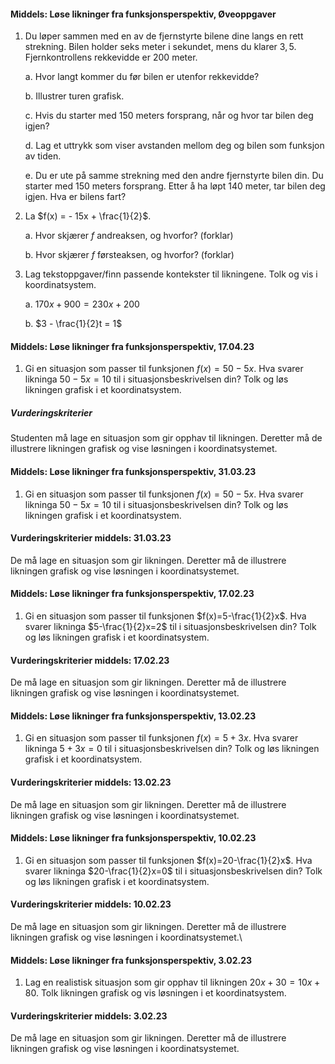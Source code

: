 
#### Middels: Løse likninger fra funksjonsperspektiv,  Øveoppgaver

1. Du løper sammen med en av de fjernstyrte bilene dine langs en rett
    strekning. Bilen holder seks meter i sekundet, mens du klarer $3,5$.
    Fjernkontrollens rekkevidde er $200$ meter.

    a.  Hvor langt kommer du før bilen er utenfor rekkevidde?

    b.  Illustrer turen grafisk.

    c.  Hvis du starter med $150$ meters forsprang, når og hvor tar
        bilen deg igjen?

    d.  Lag et uttrykk som viser avstanden mellom deg og bilen som
        funksjon av tiden.

    e.  Du er ute på samme strekning med den andre fjernstyrte bilen
        din. Du starter med $150$ meters forsprang. Etter å ha løpt
        $140$ meter, tar bilen deg igjen. Hva er bilens fart?

2. La $f(x) = - 15x + \frac{1}{2}$.

    a.  Hvor skjærer $f$ andreaksen, og hvorfor? (forklar)

    b.  Hvor skjærer $f$ førsteaksen, og hvorfor? (forklar)

3. Lag tekstoppgaver/finn passende kontekster til likningene. Tolk og
    vis i koordinatsystem.

    a.  $170x + 900 = 230x + 200$

    b.  $3 - \frac{1}{2}t = 1$


#### Middels: Løse likninger fra funksjonsperspektiv,  17.04.23

1. Gi en situasjon som passer til funksjonen $f(x)=50-5x$. Hva svarer likninga $50 - 5x= 10$ til i situasjonsbeskrivelsen din? Tolk og løs likningen grafisk i et koordinatsystem.

##### Vurderingskriterier

Studenten må lage en situasjon som gir opphav til likningen. Deretter må de illustrere likningen grafisk og vise løsningen i koordinatsystemet.


#### Middels: Løse likninger fra funksjonsperspektiv,  31.03.23

1. Gi en situasjon som passer til funksjonen $f(x)=50 - 5x$. Hva svarer likninga $50 - 5x=10$ til i situasjonsbeskrivelsen din? Tolk og løs likningen grafisk i et koordinatsystem.

#### Vurderingskriterier middels:  31.03.23

De må lage en situasjon som gir likningen. Deretter må de illustrere likningen grafisk og vise løsningen i koordinatsystemet.


#### Middels: Løse likninger fra funksjonsperspektiv,  17.02.23

1. Gi en situasjon som passer til funksjonen $f(x)=5-\frac{1}{2}x$. Hva svarer likninga $5-\frac{1}{2}x=2$ til i situasjonsbeskrivelsen din? Tolk og løs likningen grafisk i et koordinatsystem.

#### Vurderingskriterier middels:  17.02.23

De må lage en situasjon som gir likningen. Deretter må de illustrere likningen grafisk og vise løsningen i koordinatsystemet.


#### Middels: Løse likninger fra funksjonsperspektiv,  13.02.23

1. Gi en situasjon som passer til funksjonen $f(x)=5+3x$. Hva svarer likninga $5+3x=0$ til i situasjonsbeskrivelsen din? Tolk og løs likningen grafisk i et koordinatsystem.

#### Vurderingskriterier middels:  13.02.23

De må lage en situasjon som gir likningen. Deretter må de illustrere likningen grafisk og vise løsningen i koordinatsystemet.


#### Middels: Løse likninger fra funksjonsperspektiv,  10.02.23

1. Gi en situasjon som passer til funksjonen $f(x)=20-\frac{1}{2}x$. Hva svarer likninga $20-\frac{1}{2}x=0$ til i situasjonsbeskrivelsen din? Tolk og løs likningen grafisk i et koordinatsystem.

#### Vurderingskriterier middels:  10.02.23

De må lage en situasjon som gir likningen. Deretter må de illustrere likningen grafisk og vise løsningen i koordinatsystemet.\


#### Middels: Løse likninger fra funksjonsperspektiv,  3.02.23

1. Lag en realistisk situasjon som gir opphav til likningen $20x + 30 =10x + 80$. Tolk likningen grafisk og vis løsningen i et koordinatsystem.

#### Vurderingskriterier middels:  3.02.23

De må lage en situasjon som gir likningen. Deretter må de illustrere likningen grafisk og vise løsningen i koordinatsystemet.

